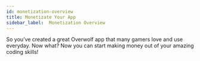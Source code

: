 ```yaml
---
id: monetization-overview
title: Monetizate Your App
sidebar_label:  Monetization Overview
---
```



So you’ve created a great Overwolf app that many gamers love and use everyday. Now what?
Now you can start making money out of your amazing coding skills!